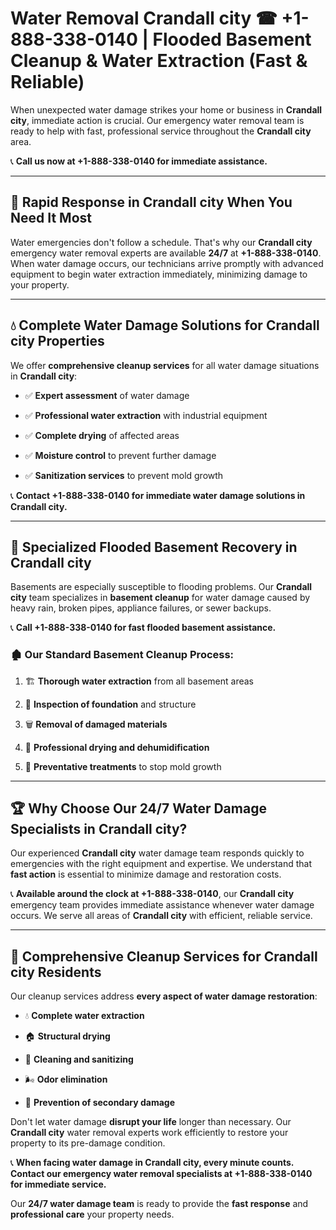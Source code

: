 # Water Removal Crandall city ☎ +1-888-338-0140 | Flooded Basement Cleanup & Water Extraction (Fast & Reliable)

When unexpected water damage strikes your home or business in **Crandall city**, immediate action is crucial. Our emergency water removal team is ready to help with fast, professional service throughout the **Crandall city** area. 

📞 **Call us now at +1-888-338-0140 for immediate assistance.**
---
## 🚀 Rapid Response in Crandall city When You Need It Most
Water emergencies don't follow a schedule. That's why our **Crandall city** emergency water removal experts are available **24/7** at **+1-888-338-0140**. When water damage occurs, our technicians arrive promptly with advanced equipment to begin water extraction immediately, minimizing damage to your property.
---
## 💧 Complete Water Damage Solutions for Crandall city Properties
We offer **comprehensive cleanup services** for all water damage situations in **Crandall city**:
- ✅ **Expert assessment** of water damage  
- ✅ **Professional water extraction** with industrial equipment  
- ✅ **Complete drying** of affected areas  
- ✅ **Moisture control** to prevent further damage  
- ✅ **Sanitization services** to prevent mold growth  
📞 **Contact +1-888-338-0140 for immediate water damage solutions in Crandall city.**
---
## 🌊 Specialized Flooded Basement Recovery in Crandall city
Basements are especially susceptible to flooding problems. Our **Crandall city** team specializes in **basement cleanup** for water damage caused by heavy rain, broken pipes, appliance failures, or sewer backups. 
📞 **Call +1-888-338-0140 for fast flooded basement assistance.**
### 🏚️ Our Standard Basement Cleanup Process:
1. 🏗️ **Thorough water extraction** from all basement areas  
2. 🔎 **Inspection of foundation** and structure  
3. 🗑️ **Removal of damaged materials**  
4. 💨 **Professional drying and dehumidification**  
5. 🚫 **Preventative treatments** to stop mold growth  
---
## 🏆 Why Choose Our 24/7 Water Damage Specialists in Crandall city?
Our experienced **Crandall city** water damage team responds quickly to emergencies with the right equipment and expertise. We understand that **fast action** is essential to minimize damage and restoration costs.
📞 **Available around the clock at +1-888-338-0140**, our **Crandall city** emergency team provides immediate assistance whenever water damage occurs. We serve all areas of **Crandall city** with efficient, reliable service.
---
## 🧹 Comprehensive Cleanup Services for Crandall city Residents
Our cleanup services address **every aspect of water damage restoration**:
- 💧 **Complete water extraction**  
- 🏠 **Structural drying**  
- 🧼 **Cleaning and sanitizing**  
- 🌬️ **Odor elimination**  
- 🚫 **Prevention of secondary damage**  
Don't let water damage **disrupt your life** longer than necessary. Our **Crandall city** water removal experts work efficiently to restore your property to its pre-damage condition.
📞 **When facing water damage in Crandall city, every minute counts. Contact our emergency water removal specialists at +1-888-338-0140 for immediate service.**
Our **24/7 water damage team** is ready to provide the **fast response** and **professional care** your property needs.
